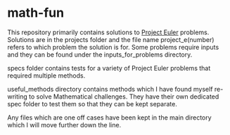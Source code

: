 # math-fun
This repository primarily contains solutions to [Project Euler](https://projecteuler.net/) problems.
Solutions are in the projects folder and the file name project_e(number) refers to which problem the solution is for.
Some problems require inputs and they can be found under the inputs_for_problems directory.

specs folder contains tests for a variety of Project Euler problems that required multiple methods.

useful_methods directory contains methods which I have found myself re-writing to solve Mathematical challenges.
They have their own dedicated spec folder to test them so that they can be kept separate.

Any files which are one off cases have been kept in the main directory which I will move further down the line.
